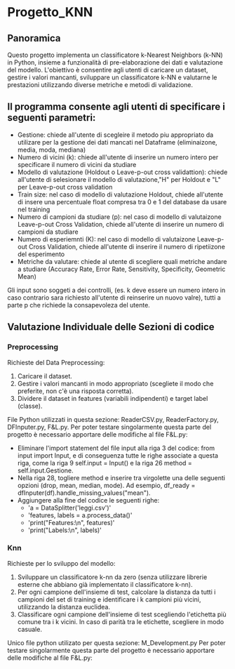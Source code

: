 # Progetto_KNN

## Panoramica
Questo progetto implementa un classificatore k-Nearest Neighbors (k-NN) in Python, insieme a funzionalità di pre-elaborazione dei dati e valutazione del modello.
L'obiettivo è consentire agli utenti di caricare un dataset, gestire i valori mancanti, sviluppare un classificatore k-NN e valutarne le prestazioni utilizzando diverse metriche e metodi di validazione.

## Il programma consente agli utenti di specificare i seguenti parametri:
-   Gestione: chiede all'utente di scegleire il metodo piu appropriato da utilizare per la gestione dei dati mancati nel Dataframe (eliminaizone, media, moda, mediana)
-	Numero di vicini (k): chiede all'utente di inserire un numero intero per specificare il numero di vicini da studiare
-   Modello di valutazione (Holdout o Leave-p-out cross validattion): chiede all'utente di selesionare il modello di valutazione,"H" per Holdout e "L" per Leave-p-out cross validation 
-   Train size: nel caso di modello di valutazione Holdout, chiede all'utente di insere una percentuale float compresa tra 0 e 1 del database da usare nel training
-   Numero di campioni da studiare (p): nel caso di modello di valutaizone Leave-p-out Cross Validation, chiede all'utente di inserire un numero di campioni da studiare 
-   Numero di esperiemnti (K): nel caso di modello di valutaizone Leave-p-out Cross Validation, chiede all'utente di inserire il numero di ripetiizone del esperimento
-   Metriche da valutare: chiede al utente di scegliere quali metriche andare a studiare (Accuracy Rate, Error Rate, Sensitivity, Specificity, Geometric Mean)

Gli input sono soggeti a dei controlli, (es. k deve essere un numero intero in caso contrario sara richiesto all'utente di reinserire un nuovo valre), tutti a parte p che richiede la consapevoleza del utente.

## Valutazione Individuale delle Sezioni di codice 

### Preprocessing 
Richieste del Data Preprocessing:
1. Caricare il dataset.
1. Gestire i valori mancanti in modo appropriato (scegliete il modo che preferite, non c'è una risposta corretta).
1. Dividere il dataset in features (variabili indipendenti) e target label (classe).

File Python utilizzati in questa sezione: ReaderCSV.py, ReaderFactory.py, DFInputer.py, F&L.py.
Per poter testare singolarmente questa parte del progetto è necessario apportare delle modifiche al file F&L.py:
- Eliminare l'import statement del file input alla riga 3 del codice: from input import Input, e di conseguenza tutte le righe associate a questa riga, come la riga 9 self.input = Input() e la riga 26 method = self.input.Gestione.
- Nella riga 28, togliere method e inserire tra virgolette una delle seguenti opzioni (drop, mean, median, mode). Ad esempio, df_ready = dfInputer(df).handle_missing_values("mean").
- Aggiungere alla fine del codice le seguenti righe:
    - 'a = DataSplitter('leggi.csv')'
    - 'features, labels = a.process_data()'
    - 'print("Features:\n", features)'
    - 'print("Labels:\n", labels)'

### Knn 
Richieste per lo sviluppo del modello:
1. Sviluppare un classificatore k-nn da zero (senza utilizzare librerie esterne che abbiano già implementato il classificatore k-nn).
1. Per ogni campione dell'insieme di test, calcolare la distanza da tutti i campioni del set di training e identificare i k campioni più vicini, utilizzando la distanza euclidea.
1. Classificare ogni campione dell'insieme di test scegliendo l'etichetta più comune tra i k vicini. In caso di parità tra le etichette, scegliere in modo casuale.

Unico file python utilizato per questa sezione: M_Development.py
Per poter testare singolarmente questa parte del progetto è necessario apportare delle modifiche al file F&L.py:
